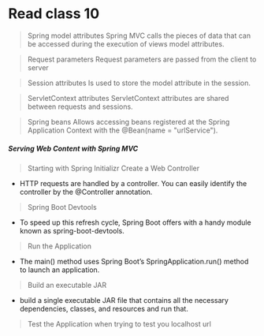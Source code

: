 # Read class 10


> Spring model attributes
 Spring MVC calls the pieces of data that can be accessed during the execution of views model  attributes.

> Request parameters
  Request parameters are passed from the client to server

>Session attributes
 Is used to store the model attribute in the session. 

> ServletContext attributes
  ServletContext attributes are shared between requests and sessions.

> Spring beans
 Allows accessing beans registered at the Spring Application Context with the @Bean(name = "urlService").



##### Serving Web Content with Spring MVC
> Starting with Spring Initializr
> Create a Web Controller
-  HTTP requests are handled by a controller. You can easily identify the controller by the @Controller annotation. 

> Spring Boot Devtools
- To speed up this refresh cycle, Spring Boot offers with a handy module known as spring-boot-devtools.

> Run the Application
- The main() method uses Spring Boot’s SpringApplication.run() method to launch an application.
 > Build an executable JAR
 -  build a single executable JAR file that contains all the necessary dependencies, classes, and resources and run that.


> Test the Application
 when trying to test you localhost url